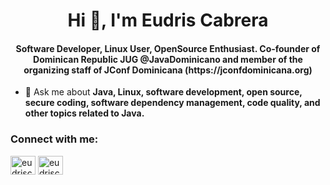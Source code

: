<h1 align="center">Hi 👋, I'm Eudris Cabrera</h1>
<h4 align="center">Software Developer, Linux User, OpenSource Enthusiast. Co-founder of Dominican Republic JUG @JavaDominicano and member of the organizing staff of JConf Dominicana (https://jconfdominicana.org)</h4>

- 💬 Ask me about **Java, Linux, software development, open source, secure coding, software dependency management, code quality, and other topics related to Java.**

<h3 align="left">Connect with me:</h3>
<p align="left">
<a href="https://twitter.com/eudriscabrera" target="blank"><img align="center" src="https://raw.githubusercontent.com/rahuldkjain/github-profile-readme-generator/master/src/images/icons/Social/twitter.svg" alt="eudriscabrera" height="30" width="40" /></a>
<a href="https://linkedin.com/in/eudriscabrera" target="blank"><img align="center" src="https://raw.githubusercontent.com/rahuldkjain/github-profile-readme-generator/master/src/images/icons/Social/linked-in-alt.svg" alt="eudriscabrera" height="30" width="40" /></a>
</p>
